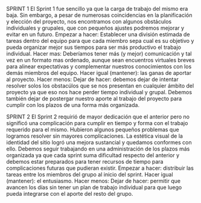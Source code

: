 SPRINT 1
El Sprint 1 fue sencillo ya que la carga de trabajo del mismo era baja. Sin embargo, a pesar de numerosas coincidencias en la planificación y elección del proyecto, nos encontramos con algunos obstáculos individuales y grupales, que con pequeños ajustes podremos mejorar y evitar en un futuro. 
Empezar a hacer: Establecer una división estimada de tareas dentro del equipo para que cada miembro sepa cual es su objetivo y pueda organizar mejor sus tiempos para ser más productivo el trabajo individual.
Hacer mas: Deberíamos tener más (y mejor) comunicación y tal vez en un formato mas ordenado, aunque sean encuentros virtuales breves para alinear expectativas y complementar nuestros conocimientos con los demás miembros del equipo.
Hacer igual (mantener): las ganas de aportar al proyecto.
Hacer menos: 
Dejar de hacer: debemos dejar de intentar resolver solos los obstacúlos que se nos presentan en cualquier ámbito del proyecto ya que eso nos hace perder tiempo individual y grupal. Debemos también dejar de postergar nuestro aporte al trabajo del proyecto para cumplir con los plazos de una forma más organizada.

SPRINT 2
El Sprint 2 requirió de mayor dedicación que el anterior pero no significó una complicación para cumplir en tiempo y forma con el trabajo requerido para el mismo. Hubieron algunos pequeños problemas que logramos resolver sin mayores complicaciones.  La estética visual de la identidad del sitio logró una mejora sustancial y quedamos conformes con ello.
Debemos seguir trabajando en una administración de los plazos más organizada ya que cada sprint suma dificultad respecto del anterior y debemos estar preparados para tener recursos de tiempo para complicaciones futuras que pudieran existir.
Empezar a hacer: distribuir las tareas entre los miembros del grupo al inicio del sprint.
Hacer igual (mantener): el entusiasmo.
Hacer menos: 
Dejar de hacer: permitir que avancen los días sin tener un plan de trabajo individual para que luego pueda integrarse con el aporte del resto del grupo.